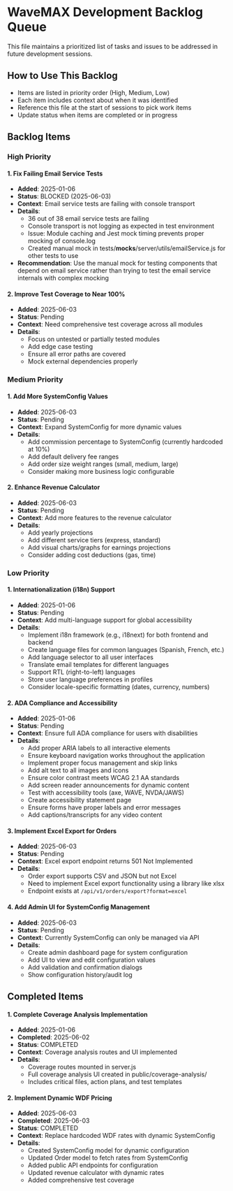 # WaveMAX Development Backlog Queue

This file maintains a prioritized list of tasks and issues to be addressed in future development sessions.

## How to Use This Backlog
- Items are listed in priority order (High, Medium, Low)
- Each item includes context about when it was identified
- Reference this file at the start of sessions to pick work items
- Update status when items are completed or in progress

## Backlog Items

### High Priority

#### 1. Fix Failing Email Service Tests
- **Added**: 2025-01-06
- **Status**: BLOCKED (2025-06-03)
- **Context**: Email service tests are failing with console transport
- **Details**: 
  - 36 out of 38 email service tests are failing
  - Console transport is not logging as expected in test environment
  - Issue: Module caching and Jest mock timing prevents proper mocking of console.log
  - Created manual mock in tests/__mocks__/server/utils/emailService.js for other tests to use
- **Recommendation**: Use the manual mock for testing components that depend on email service rather than trying to test the email service internals with complex mocking

#### 2. Improve Test Coverage to Near 100%
- **Added**: 2025-06-03
- **Status**: Pending
- **Context**: Need comprehensive test coverage across all modules
- **Details**:
  - Focus on untested or partially tested modules
  - Add edge case testing
  - Ensure all error paths are covered
  - Mock external dependencies properly

### Medium Priority

#### 1. Add More SystemConfig Values
- **Added**: 2025-06-03
- **Status**: Pending
- **Context**: Expand SystemConfig for more dynamic values
- **Details**:
  - Add commission percentage to SystemConfig (currently hardcoded at 10%)
  - Add default delivery fee ranges
  - Add order size weight ranges (small, medium, large)
  - Consider making more business logic configurable

#### 2. Enhance Revenue Calculator
- **Added**: 2025-06-03  
- **Status**: Pending
- **Context**: Add more features to the revenue calculator
- **Details**:
  - Add yearly projections
  - Add different service tiers (express, standard)
  - Add visual charts/graphs for earnings projections
  - Consider adding cost deductions (gas, time)

### Low Priority

#### 1. Internationalization (i18n) Support
- **Added**: 2025-01-06
- **Status**: Pending
- **Context**: Add multi-language support for global accessibility
- **Details**:
  - Implement i18n framework (e.g., i18next) for both frontend and backend
  - Create language files for common languages (Spanish, French, etc.)
  - Add language selector to all user interfaces
  - Translate email templates for different languages
  - Support RTL (right-to-left) languages
  - Store user language preferences in profiles
  - Consider locale-specific formatting (dates, currency, numbers)

#### 2. ADA Compliance and Accessibility
- **Added**: 2025-01-06
- **Status**: Pending
- **Context**: Ensure full ADA compliance for users with disabilities
- **Details**:
  - Add proper ARIA labels to all interactive elements
  - Ensure keyboard navigation works throughout the application
  - Implement proper focus management and skip links
  - Add alt text to all images and icons
  - Ensure color contrast meets WCAG 2.1 AA standards
  - Add screen reader announcements for dynamic content
  - Test with accessibility tools (axe, WAVE, NVDA/JAWS)
  - Create accessibility statement page
  - Ensure forms have proper labels and error messages
  - Add captions/transcripts for any video content

#### 3. Implement Excel Export for Orders
- **Added**: 2025-06-03
- **Status**: Pending
- **Context**: Excel export endpoint returns 501 Not Implemented
- **Details**:
  - Order export supports CSV and JSON but not Excel
  - Need to implement Excel export functionality using a library like xlsx
  - Endpoint exists at `/api/v1/orders/export?format=excel`

#### 4. Add Admin UI for SystemConfig Management
- **Added**: 2025-06-03
- **Status**: Pending
- **Context**: Currently SystemConfig can only be managed via API
- **Details**:
  - Create admin dashboard page for system configuration
  - Add UI to view and edit configuration values
  - Add validation and confirmation dialogs
  - Show configuration history/audit log

## Completed Items

#### 1. Complete Coverage Analysis Implementation
- **Added**: 2025-01-06
- **Completed**: 2025-06-02
- **Status**: COMPLETED
- **Context**: Coverage analysis routes and UI implemented
- **Details**:
  - Coverage routes mounted in server.js
  - Full coverage analysis UI created in public/coverage-analysis/
  - Includes critical files, action plans, and test templates

#### 2. Implement Dynamic WDF Pricing
- **Added**: 2025-06-03
- **Completed**: 2025-06-03
- **Status**: COMPLETED
- **Context**: Replace hardcoded WDF rates with dynamic SystemConfig
- **Details**:
  - Created SystemConfig model for dynamic configuration
  - Updated Order model to fetch rates from SystemConfig
  - Added public API endpoints for configuration
  - Updated revenue calculator with dynamic rates
  - Added comprehensive test coverage